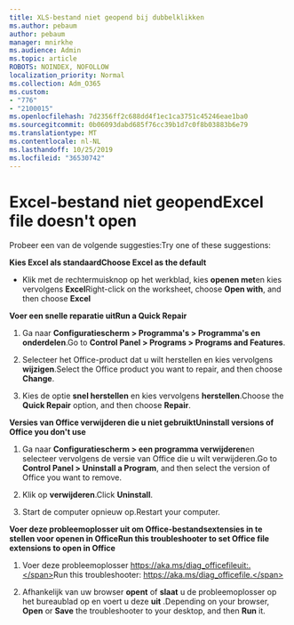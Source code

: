 ```yaml
---
title: XLS-bestand niet geopend bij dubbelklikken
ms.author: pebaum
author: pebaum
manager: mnirkhe
ms.audience: Admin
ms.topic: article
ROBOTS: NOINDEX, NOFOLLOW
localization_priority: Normal
ms.collection: Adm_O365
ms.custom:
- "776"
- "2100015"
ms.openlocfilehash: 7d2356ff2c688dd4f1ec1ca3751c45246eae1ba0
ms.sourcegitcommit: 0b06093dabd685f76cc39b1d7c0f8b03883b6e79
ms.translationtype: MT
ms.contentlocale: nl-NL
ms.lasthandoff: 10/25/2019
ms.locfileid: "36530742"
---
```

# <a name="excel-file-doesnt-open"></a><span data-ttu-id="cccc2-102">Excel-bestand niet geopend</span><span class="sxs-lookup"><span data-stu-id="cccc2-102">Excel file doesn't open</span></span>

<span data-ttu-id="cccc2-103">Probeer een van de volgende suggesties:</span><span class="sxs-lookup"><span data-stu-id="cccc2-103">Try one of these suggestions:</span></span>

<span data-ttu-id="cccc2-104">**Kies Excel als standaard**</span><span class="sxs-lookup"><span data-stu-id="cccc2-104">**Choose Excel as the default**</span></span>

* <span data-ttu-id="cccc2-105">Klik met de rechtermuisknop op het werkblad, kies **openen met**en kies vervolgens **Excel**</span><span class="sxs-lookup"><span data-stu-id="cccc2-105">Right-click on the worksheet, choose **Open with**, and then choose **Excel**</span></span>

<span data-ttu-id="cccc2-106">**Voer een snelle reparatie uit**</span><span class="sxs-lookup"><span data-stu-id="cccc2-106">**Run a Quick Repair**</span></span>

1. <span data-ttu-id="cccc2-107">Ga naar **Configuratiescherm > Programma's > Programma's en onderdelen**.</span><span class="sxs-lookup"><span data-stu-id="cccc2-107">Go to **Control Panel > Programs > Programs and Features**.</span></span>

2. <span data-ttu-id="cccc2-108">Selecteer het Office-product dat u wilt herstellen en kies vervolgens **wijzigen**.</span><span class="sxs-lookup"><span data-stu-id="cccc2-108">Select the Office product you want to repair, and then choose **Change**.</span></span>

3. <span data-ttu-id="cccc2-109">Kies de optie **snel herstellen** en kies vervolgens **herstellen**.</span><span class="sxs-lookup"><span data-stu-id="cccc2-109">Choose the **Quick Repair** option, and then choose **Repair**.</span></span>

<span data-ttu-id="cccc2-110">**Versies van Office verwijderen die u niet gebruikt**</span><span class="sxs-lookup"><span data-stu-id="cccc2-110">**Uninstall versions of Office you don't use**</span></span>

1. <span data-ttu-id="cccc2-111">Ga naar **Configuratiescherm > een programma verwijderen**en selecteer vervolgens de versie van Office die u wilt verwijderen.</span><span class="sxs-lookup"><span data-stu-id="cccc2-111">Go to **Control Panel > Uninstall a Program**, and then select the version of Office you want to remove.</span></span>

2. <span data-ttu-id="cccc2-112">Klik op **verwijderen**.</span><span class="sxs-lookup"><span data-stu-id="cccc2-112">Click **Uninstall**.</span></span>

3. <span data-ttu-id="cccc2-113">Start de computer opnieuw op.</span><span class="sxs-lookup"><span data-stu-id="cccc2-113">Restart your computer.</span></span>

<span data-ttu-id="cccc2-114">**Voer deze probleemoplosser uit om Office-bestandsextensies in te stellen voor openen in Office**</span><span class="sxs-lookup"><span data-stu-id="cccc2-114">**Run this troubleshooter to set Office file extensions to open in Office**</span></span>

1. <span data-ttu-id="cccc2-115">Voer deze probleemoplosser https://aka.ms/diag_officefileuit:.</span><span class="sxs-lookup"><span data-stu-id="cccc2-115">Run this troubleshooter: https://aka.ms/diag_officefile.</span></span>

2. <span data-ttu-id="cccc2-116">Afhankelijk van uw browser **opent** of **slaat** u de probleemoplosser op het bureaublad op en voert u deze **uit** .</span><span class="sxs-lookup"><span data-stu-id="cccc2-116">Depending on your browser, **Open** or **Save** the troubleshooter to your desktop, and then **Run** it.</span></span>
